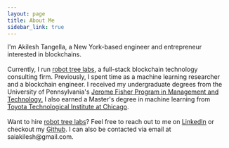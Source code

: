 ```yaml
---
layout: page
title: About Me
sidebar_link: true
---
```


<p class="message">I'm Akilesh Tangella, a New York-based engineer and entrepreneur interested in blockchains. <br/> <br/> Currently, I run <a href='https://robottreelabs.com' target = _blank>robot tree labs</a>, a full-stack  blockchain technology consulting firm. Previously, I spent time as a machine learning researcher and a blockchain engineer. I received my undergraduate degrees from the University of Pennsylvania's <a href='https://fisher.wharton.upenn.edu/'>Jerome Fisher Program in Management and Technology.</a> I also earned a Master's degree in machine learning from <a href='https://ttic.edu' target=_blank>Toyota Technological Institute at Chicago</a>.
<br/><br/>
Want to hire <a href='https://robottreelabs.com' target = _blank>robot tree labs</a>? Feel free to reach out to me on <a href='https://www.linkedin.com/in/akilesh-tangella-681054135/' target=_blank>LinkedIn</a> or checkout my <a href='https://github.com/saiakilesh' target=_blank>Github</a>. I can also be contacted via email at saiakilesh@gmail.com.

